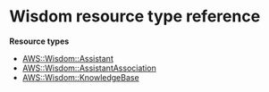 # Wisdom resource type reference<a name="AWS_Wisdom"></a>

**Resource types**
+ [AWS::Wisdom::Assistant](aws-resource-wisdom-assistant.md)
+ [AWS::Wisdom::AssistantAssociation](aws-resource-wisdom-assistantassociation.md)
+ [AWS::Wisdom::KnowledgeBase](aws-resource-wisdom-knowledgebase.md)